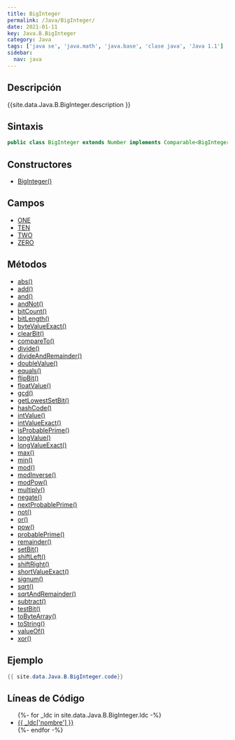 ```yaml
---
title: BigInteger
permalink: /Java/BigInteger/
date: 2021-01-11
key: Java.B.BigInteger
category: Java
tags: ['java se', 'java.math', 'java.base', 'clase java', 'Java 1.1']
sidebar: 
  nav: java
---
```


## Descripción
{{site.data.Java.B.BigInteger.description }}

## Sintaxis
~~~java
public class BigInteger extends Number implements Comparable<BigInteger>
~~~

## Constructores
* [BigInteger()](/Java/BigInteger/BigInteger/)

## Campos
* [ONE](/Java/BigInteger/ONE)
* [TEN](/Java/BigInteger/TEN)
* [TWO](/Java/BigInteger/TWO)
* [ZERO](/Java/BigInteger/ZERO)

## Métodos
* [abs()](/Java/BigInteger/abs)
* [add()](/Java/BigInteger/add)
* [and()](/Java/BigInteger/and)
* [andNot()](/Java/BigInteger/andNot)
* [bitCount()](/Java/BigInteger/bitCount)
* [bitLength()](/Java/BigInteger/bitLength)
* [byteValueExact()](/Java/BigInteger/byteValueExact)
* [clearBit()](/Java/BigInteger/clearBit)
* [compareTo()](/Java/BigInteger/compareTo)
* [divide()](/Java/BigInteger/divide)
* [divideAndRemainder()](/Java/BigInteger/divideAndRemainder)
* [doubleValue()](/Java/BigInteger/doubleValue)
* [equals()](/Java/BigInteger/equals)
* [flipBit()](/Java/BigInteger/flipBit)
* [floatValue()](/Java/BigInteger/floatValue)
* [gcd()](/Java/BigInteger/gcd)
* [getLowestSetBit()](/Java/BigInteger/getLowestSetBit)
* [hashCode()](/Java/BigInteger/hashCode)
* [intValue()](/Java/BigInteger/intValue)
* [intValueExact()](/Java/BigInteger/intValueExact)
* [isProbablePrime()](/Java/BigInteger/isProbablePrime)
* [longValue()](/Java/BigInteger/longValue)
* [longValueExact()](/Java/BigInteger/longValueExact)
* [max()](/Java/BigInteger/max)
* [min()](/Java/BigInteger/min)
* [mod()](/Java/BigInteger/mod)
* [modInverse()](/Java/BigInteger/modInverse)
* [modPow()](/Java/BigInteger/modPow)
* [multiply()](/Java/BigInteger/multiply)
* [negate()](/Java/BigInteger/negate)
* [nextProbablePrime()](/Java/BigInteger/nextProbablePrime)
* [not()](/Java/BigInteger/not)
* [or()](/Java/BigInteger/or)
* [pow()](/Java/BigInteger/pow)
* [probablePrime()](/Java/BigInteger/probablePrime)
* [remainder()](/Java/BigInteger/remainder)
* [setBit()](/Java/BigInteger/setBit)
* [shiftLeft()](/Java/BigInteger/shiftLeft)
* [shiftRight()](/Java/BigInteger/shiftRight)
* [shortValueExact()](/Java/BigInteger/shortValueExact)
* [signum()](/Java/BigInteger/signum)
* [sqrt()](/Java/BigInteger/sqrt)
* [sqrtAndRemainder()](/Java/BigInteger/sqrtAndRemainder)
* [subtract()](/Java/BigInteger/subtract)
* [testBit()](/Java/BigInteger/testBit)
* [toByteArray()](/Java/BigInteger/toByteArray)
* [toString()](/Java/BigInteger/toString)
* [valueOf()](/Java/BigInteger/valueOf)
* [xor()](/Java/BigInteger/xor)

## Ejemplo
~~~java
{{ site.data.Java.B.BigInteger.code}}
~~~

## Líneas de Código
<ul>
{%- for _ldc in site.data.Java.B.BigInteger.ldc -%}
   <li>
       <a href="{{_ldc['url'] }}">{{ _ldc['nombre'] }}</a>
   </li>
{%- endfor -%}
</ul>
